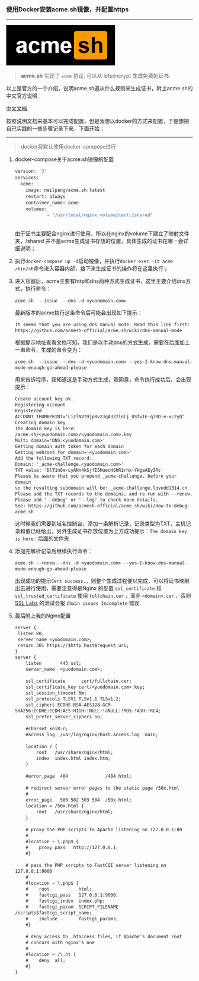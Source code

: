 ### 使用Docker安装acme.sh镜像，并配置https

***

![acme.png](https://raw.githubusercontent.com/Emmeet/zhanji/master/image/acme.png)

> **acme.sh** 实现了 `acme` 协议, 可以从 letsencrypt 生成免费的证书.

以上是官方的一个介绍，说明acme.sh遵从什么规则来生成证书，附上acme.sh的中文官方说明：

[中文文档]([https://github.com/acmesh-official/acme.sh/wiki/%E8%AF%B4%E6%98%8E](https://github.com/acmesh-official/acme.sh/wiki/说明))

按照说明文档来基本可以完成配置，但是我想以docker的方式来配置，于是想把自己实践的一些步骤记录下来，下面开始；

***

> docker将默认使用docker-compose进行

1. docker-compose关于acme.sh镜像的配置

   ```dockerfile
   version: '3'
   services:
     acme:
       image: neilpang/acme.sh:latest
       restart: always
       container_name: acme
       volumes:
               - "/usr/local/nginx_volume/cert:/shared" 
                   
   ```

   由于证书主要配合nginx进行使用，所以在nginx的volume下建立了映射文件夹，/shared 并不是acme生成证书存放的位置，具体生成的证书在哪一会详细说明；

   

2. 执行`docker-compose up -d`启动镜像，并执行`docker exec -it acme /bin/sh`命令进入容器内部，接下来生成证书的操作将在这里执行；

   

3. 进入容器后，acme主要有http和dns两种方式生成证书，这里主要介绍dns方式，执行命令：

   `acme.sh  --issue  --dns -d <yuodomain.com>`

   最新版本的acme执行这条命令后可能会出现如下提示：

   ```shell
   It seems that you are using dns manual mode. Read this link first: https://github.com/acmesh-official/acme.sh/wiki/dns-manual-mode
   ```

   根据提示地址查看文档可知，我们是以手动dns的方式生成，需要在后面加上一串命令，生成的命令变为：

   ```shell
   acme.sh  --issue  --dns -d <yuodomain.com> --yes-I-know-dns-manual-mode-enough-go-ahead-please
   ```

   用来告诉程序，我知道这是手动方式生成，我同意，命令执行成功后，会出现提示：

   ```shell
   Create account key ok.
   Registering account
   Registered
   ACCOUNT_THUMBPRINT='LizlNVt9jp8v2JqA3Z2lnCj_USfv1E-qJRD-e-xL2yQ'
   Creating domain key
   The domain key is here: /acme.sh/<yuodomain.com>/<yuodomain.com>.key
   Multi domain='DNS:<yuodomain.com>'
   Getting domain auth token for each domain
   Getting webroot for domain='<yuodomain.com>'
   Add the following TXT record:
   Domain: '_acme-challenge.<yuodomain.com>'
   TXT value: 'DlT1n6m-LyANn4kSjfI5HuecHShR1rhx-YHgeAEyIRs'
   Please be aware that you prepend _acme-challenge. before your domain
   so the resulting subdomain will be: _acme-challenge.lovedd1314.cn
   Please add the TXT records to the domains, and re-run with --renew.
   Please add '--debug' or '--log' to check more details.
   See: https://github.com/acmesh-official/acme.sh/wiki/How-to-debug-acme.sh
   
   ```

   这时候我们需要到域名控制台，添加一条解析记录，记录类型为TXT，主机记录和值已经给出，另外生成证书存放位置为上方成功提示：`The domain key is here：`后面的文件夹

   

4. 添加完解析记录后继续执行命令：

   ```shell
   acme.sh --renew --dns -d <yuodomain.com> --yes-I-know-dns-manual-mode-enough-go-ahead-please
   ```

   出现成功的提示`Cert success.`，则整个生成过程便以完成，可以将证书映射出去进行使用，需要注意得是Nginx 的配置 `ssl_certificate`  和 `ssl_trusted_certificate` 使用 `fullchain.cer` ，而非 `<domain>.cer` ，否则 [SSL Labs](https://www.ssllabs.com/ssltest/) 的测试会报 `Chain issues Incomplete` 错误

   

5. 最后附上我的Nginx配置

   ```nginx
   server {
   	listen 80;
   	server_name <yuodomain.com>;
   	return 301 https://$http_host$request_uri;
   }
   server {
       listen       443 ssl;
       server_name  <yuodomain.com>;
   
       ssl_certificate  	cert/fullchain.cer;
       ssl_certificate_key cert/<yuodomain.com>.key;
       ssl_session_timeout 5m;
       ssl_protocols TLSV1 TLSv1.1 TLSv1.2;
       ssl_ciphers ECDHE-RSA-AES128-GCM-SHA256:ECDHE:ECDH:AES:HIGH:!NULL:!aNULL:!MD5:!ADH:!RC4;
       ssl_prefer_server_ciphers on;
   
       #charset koi8-r;
       #access_log  /var/log/nginx/host.access.log  main;
   
       location / {
           root   /usr/share/nginx/html;
           index  index.html index.htm;
       }
   
       #error_page  404              /404.html;
   
       # redirect server error pages to the static page /50x.html
       #
       error_page   500 502 503 504  /50x.html;
       location = /50x.html {
           root   /usr/share/nginx/html;
       }
   
       # proxy the PHP scripts to Apache listening on 127.0.0.1:80
       #
       #location ~ \.php$ {
       #    proxy_pass   http://127.0.0.1;
       #}
   
       # pass the PHP scripts to FastCGI server listening on 127.0.0.1:9000
       #
       #location ~ \.php$ {
       #    root           html;
       #    fastcgi_pass   127.0.0.1:9000;
       #    fastcgi_index  index.php;
       #    fastcgi_param  SCRIPT_FILENAME  /scripts$fastcgi_script_name;
       #    include        fastcgi_params;
       #}
   
       # deny access to .htaccess files, if Apache's document root
       # concurs with nginx's one
       #
       #location ~ /\.ht {
       #    deny  all;
       #}
   }
   
   ```

   




